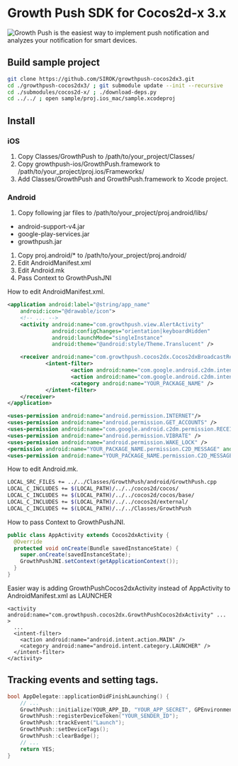 Growth Push SDK for Cocos2d-x 3.x
===================

![Growth Push](https://growthpush.com/) is the easiest way to implement push notification and analyzes your notification for smart devices.

## Build sample project

```bash
git clone https://github.com/SIROK/growthpush-cocos2dx3.git
cd ./growthpush-cocos2dx3/ ; git submodule update --init --recursive
cd ./submodules/cocos2d-x/ ; ./download-deps.py
cd ../../ ; open sample/proj.ios_mac/sample.xcodeproj
```

## Install

### iOS

1. Copy Classes/GrowthPush to /path/to/your_project/Classes/
1. Copy growthpush-ios/GrowthPush.framework to /path/to/your_project/proj.ios/Frameworks/
1. Add Classes/GrowthPush and GrowthPush.framework to Xcode project.

### Android

1. Copy following jar files to /path/to/your_project/proj.android/libs/
  - android-support-v4.jar
  - google-play-services.jar
  - growthpush.jar
1. Copy proj.android/* to /path/to/your_project/proj.android/
1. Edit AndroidManifest.xml
1. Edit Android.mk
1. Pass Context to GrowthPushJNI

How to edit AndroidManifest.xml.

```xml
<application android:label="@string/app_name"
    android:icon="@drawable/icon">
    <!-- ... -->
    <activity android:name="com.growthpush.view.AlertActivity"
              android:configChanges="orientation|keyboardHidden"
              android:launchMode="singleInstance"
              android:theme="@android:style/Theme.Translucent" />

    <receiver android:name="com.growthpush.cocos2dx.Cocos2dxBroadcastReceiver" android:permission="com.google.android.c2dm.permission.SEND" >
            <intent-filter>
                    <action android:name="com.google.android.c2dm.intent.RECEIVE" />
                    <action android:name="com.google.android.c2dm.intent.REGISTRATION" />
                    <category android:name="YOUR_PACKAGE_NAME" />
            </intent-filter>
    </receiver>
</application>

<uses-permission android:name="android.permission.INTERNET"/>
<uses-permission android:name="android.permission.GET_ACCOUNTS" />
<uses-permission android:name="com.google.android.c2dm.permission.RECEIVE" />
<uses-permission android:name="android.permission.VIBRATE" />
<uses-permission android:name="android.permission.WAKE_LOCK" />
<permission android:name="YOUR_PACKAGE_NAME.permission.C2D_MESSAGE" android:protectionLevel="signature" />
<uses-permission android:name="YOUR_PACKAGE_NAME.permission.C2D_MESSAGE" />
```

How to edit Android.mk.

```bash
LOCAL_SRC_FILES += ../../Classes/GrowthPush/android/GrowthPush.cpp
LOCAL_C_INCLUDES += $(LOCAL_PATH)/../../cocos2d/cocos/
LOCAL_C_INCLUDES += $(LOCAL_PATH)/../../cocos2d/cocos/base/
LOCAL_C_INCLUDES += $(LOCAL_PATH)/../../cocos2d/external/
LOCAL_C_INCLUDES += $(LOCAL_PATH)/../../Classes/GrowthPush
```

How to pass Context to GrowthPushJNI.

```java
public class AppActivity extends Cocos2dxActivity {
  @Override
  protected void onCreate(Bundle savedInstanceState) {
    super.onCreate(savedInstanceState);
    GrowthPushJNI.setContext(getApplicationContext());
  }
}
```

Easier way is adding GrowthPushCocos2dxActivity instead of AppActivity to AndroidManifest.xml as LAUNCHER

```
<activity android:name="com.growthpush.cocos2dx.GrowthPushCocos2dxActivity" ... >
  ...
  <intent-filter>
    <action android:name="android.intent.action.MAIN" />
    <category android:name="android.intent.category.LAUNCHER" />
  </intent-filter>
</activity>
```

## Tracking events and setting tags.


```cpp
bool AppDelegate::applicationDidFinishLaunching() {
    // ...
    GrowthPush::initialize(YOUR_APP_ID, "YOUR_APP_SECRET", GPEnvironmentDevelopment, true);
    GrowthPush::registerDeviceToken("YOUR_SENDER_ID");
    GrowthPush::trackEvent("Launch");
    GrowthPush::setDeviceTags();
    GrowthPush::clearBadge();
    // ...
    return YES;
}
```
